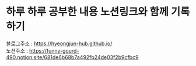 # 하루 하루 공부한 내용 노션링크와 함께 기록하기
   
블로그주소 : https://hyeongjun-hub.github.io/  
노션주소 : https://funny-gourd-490.notion.site/681de6b68b7a492fb24de03f2b9cfbc9